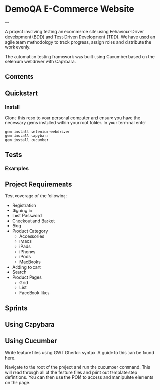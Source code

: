 # DemoQA E-Commerce Website
--

A project involving testing an ecommerce site using Behaviour-Driven development (BDD) and Test-Driven Development (TDD). We have
used an agile team methodology to track progress, assign roles and distribute the work evenly.

The automation testing framework was built using Cucumber based on the selenium webdriver with Capybara.

## Contents

## Quickstart

### Install

Clone this repo to your personal computer and ensure you have the necessary gems installed within your root folder. In your terminal enter

```
gem install selenium-webdriver
gem install capybara
gem install cucumber
```

## Tests

### Examples

## Project Requirements

Test coverage of the following:

* Registration
* Signing in
* Lost Password
* Checkout and Basket
* Blog
* Product Category
	- Accessories
	- iMacs
	- iPads
	- iPhones
	- iPods
	- MacBooks
* Adding to cart
* Search
* Product Pages 
	- Grid
	- List
	- FaceBook likes

## Sprints 

## Using Capybara

## Using Cucumber
Write feature files using GWT Gherkin syntax. A guide to this can be found here.

Navigate to the root of the project and run the cucumber command. This will read through all of the feature files and print out template step definitions. You can then use the POM to access and manipulate elements on the page.

